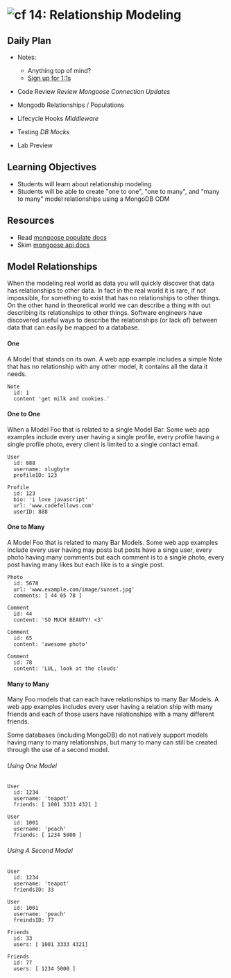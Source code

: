 ![cf](http://i.imgur.com/7v5ASc8.png) 14: Relationship Modeling
===

## Daily Plan
- Notes:
    - Anything top of mind?
    - [Sign up for 1:1s](https://calendar.google.com/calendar/selfsched?sstoken=UU1Zb1dLQnFZWTAyfGRlZmF1bHR8OTQzOGQxOWRhYTE2NDRhZGIzNzI0NDg5YTk0NjY0ZDU&pli=1)

- Code Review _Review Mongoose Connection Updates_
- Mongodb Relationships / Populations
- Lifecycle Hooks _Middleware_
- Testing _DB Mocks_
- Lab Preview

## Learning Objectives
* Students will learn about relationship modeling
* Students will be able to create "one to one", "one to many", and "many to many" model relationships using a MongoDB ODM

## Resources
* Read [mongoose populate docs](http://mongoosejs.com/docs/populate.html)
* Skim [mongoose api docs](http://mongoosejs.com/docs/api.html)

## Model Relationships
When the modeling real world as data you will quickly discover that data has relationships to other data. In fact in the real world it is rare, if not impossible, for something to exist that has no relationships to other things. On the other hand in theoretical world we can describe a thing with out describing its relationships to other things. Software engineers have discovered useful ways to describe the relationships (or lack of) between data that can easily be mapped to a database.

#### One
A Model that stands on its own. A web app example includes a simple Note that has no relationship with any other model, It contains all the data it needs.

```
Note
  id: 1
  content 'get milk and cookies.'
```

#### One to One
When a Model Foo that is related to a single Model Bar. Some web app examples include every user having a single profile, every profile having a single profile photo, every client is limited to a single contact email.

```
User
  id: 888
  username: slugbyte
  profileID: 123

Profile
  id: 123
  bio: 'i love javascript'
  url: 'www.codefellows.com'
  userID: 888
```

#### One to Many
A Model Foo that is related to many Bar Models. Some web app examples include every user having may posts but posts have a singe user, every photo having many comments but each comment is to a single photo, every post having many likes but each like is to a single post.

```
Photo
  id: 5678
  url: 'www.example.com/image/sunset.jpg'
  comments: [ 44 65 78 ]

Comment
  id: 44
  content: 'SO MUCH BEAUTY! <3'

Comment
  id: 65
  content: 'awesome photo'

Comment
  id: 78
  content: 'LUL, look at the clouds'
```


#### Many to Many
Many Foo models that can each have relationships to many Bar Models. A web app examples includes every user having a relation ship with many friends and each of those users have relationships with a many different friends.

Some databases (including MongoDB) do not natively support models having many to many relationships, but many to many can still be created through the use of a second model.

###### Using One Model
```
User
  id: 1234
  username: 'teapot'
  friends: [ 1001 3333 4321 ]

User
  id: 1001
  username: 'peach'
  friends: [ 1234 5000 ]
```

###### Using A Second Model
```
User
  id: 1234
  username: 'teapot'
  friendsID: 33

User
  id: 1001
  username: 'peach'
  freindsID: 77

Friends
  id: 33
  users: [ 1001 3333 4321]

Friends
  id: 77
  users: [ 1234 5000 ]
```

